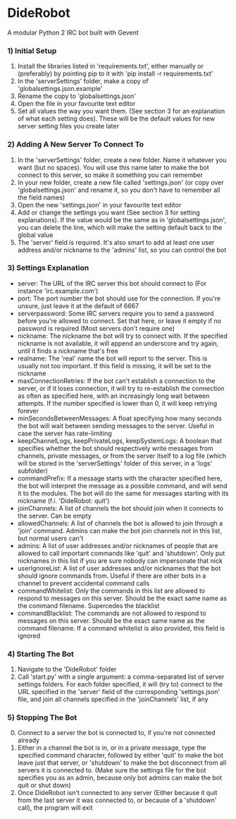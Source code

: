 # DideRobot

A modular Python 2 IRC bot built with Gevent

### 1) Initial Setup
1. Install the libraries listed in 'requirements.txt', either manually or (preferably) by pointing pip to it with 'pip install -r requirements.txt'
2. In the 'serverSettings' folder, make a copy of 'globalsettings.json.example'
3. Rename the copy to 'globalsettings.json'
4. Open the file in your favourite text editor
5. Set all values the way you want them. (See section 3 for an explanation of what each setting does). These will be the default values for new server setting files you create later

### 2) Adding A New Server To Connect To
1. In the 'serverSettings' folder, create a new folder. Name it whatever you want (but no spaces). You will use this name later to make the bot connect to this server, so make it something you can remember
2. In your new folder, create a new file called 'settings.json' (or copy over 'globalsettings.json' and rename it, so you don't have to remember all the field names)
3. Open the new 'settings.json' in your favourite text editor
4. Add or change the settings you want (See section 3 for setting explanations). If the value would be the same as in 'globalsettings.json', you can delete the line, which will make the setting default back to the global value
5. The 'server' field is required. It's also smart to add at least one user address and/or nickname to the 'admins' list, so you can control the bot

### 3) Settings Explanation
* server: The URL of the IRC server this bot should connect to (For instance 'irc.example.com')
* port: The port number the bot should use for the connection. If you're unsure, just leave it at the default of 6667
* serverpassword: Some IRC servers require you to send a password before you're allowed to connect. Set that here, or leave it empty if no password is required (Most servers don't require one)
* nickname: The nickname the bot will try to connect with. If the specified nickname is not available, it will append an underscore and try again, until it finds a nickname that's free
* realname: The 'real' name the bot will report to the server. This is usually not too important. If this field is missing, it will be set to the nickname
* maxConnectionRetries: If the bot can't establish a connection to the server, or if it loses connection, it will try to re-establish the connection as often as specified here, with an increasingly long wait between attempts. If the number specified is lower than 0, it will keep retrying forever
* minSecondsBetweenMessages: A float specifying how many seconds the bot will wait between sending messages to the server. Useful in case the server has rate-limiting
* keepChannelLogs, keepPrivateLogs, keepSystemLogs: A boolean that specifies whether the bot should respectively write messages from channels, private messages, or from the server itself to a log file (which will be stored in the 'serverSettings' folder of this server, in a 'logs' subfolder)
* commandPrefix: If a message starts with the character specified here, the bot will interpret the message as a possible command, and will send it to the modules. The bot will do the same for messages starting with its nickname (f.i. 'DideRobot: quit')
* joinChannels: A list of channels the bot should join when it connects to the server. Can be empty
* allowedChannels: A list of channels the bot is allowed to join through a 'join' command. Admins can make the bot join channels not in this list, but normal users can't
* admins: A list of user addresses and/or nicknames of people that are allowed to call important commands like 'quit' and 'shutdown'. Only put nicknames in this list if you are sure nobody can impersonate that nick
* userIgnoreList: A list of user addresses and/or nicknames that the bot should ignore commands from. Useful if there are other bots in a channel to prevent accidental command calls
* commandWhitelist: Only the commands in this list are allowed to respond to messages on this server. Should be the exact same name as the command filename. Supercedes the blacklist
* commandBlacklist: The commands are not allowed to respond to messages on this server. Should be the exact same name as the command filename. If a command whitelist is also provided, this field is ignored

### 4) Starting The Bot
1. Navigate to the 'DideRobot' folder
2. Call 'start.py' with a single argument: a comma-separated list of server settings folders. For each folder specified, it will (try to) connect to the URL specified in the 'server' field of the corresponding 'settings.json' file, and join all channels specified in the 'joinChannels' list, if any

### 5) Stopping The Bot
0. Connect to a server the bot is connected to, if you're not connected already
1. Either in a channel the bot is in, or in a private message, type the specified command character, followed by either 'quit' to make the bot leave just that server, or 'shutdown' to make the bot disconnect from all servers it is connected to. (Make sure the settings file for the bot specifies you as an admin, because only bot admins can make the bot quit or shut down)
2. Once DideRobot isn't connected to any server (Either because it quit from the last server it was connected to, or because of a 'shutdown' call), the program will exit
